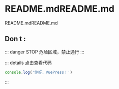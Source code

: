 # README.mdREADME.md

README.mdREADME.md

## Don t :
::: danger STOP
危险区域，禁止通行
:::

::: details 点击查看代码
```js
console.log('你好，VuePress！')
```
:::